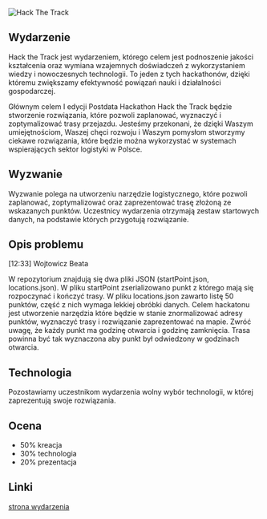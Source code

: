 ![Hack The Track](http://skorb.pl/export/hackTheTrackLogo.png)
## Wydarzenie
Hack the Track jest wydarzeniem, którego celem jest podnoszenie jakości kształcenia oraz wymiana wzajemnych doświadczeń z wykorzystaniem wiedzy i nowoczesnych technologii. To jeden z tych hackathonów, dzięki któremu zwiększamy efektywność powiązań nauki i działalności gospodarczej.

Głównym celem I edycji Postdata Hackathon Hack the Track będzie stworzenie rozwiązania, które pozwoli zaplanować, wyznaczyć i zoptymalizować trasy przejazdu. Jesteśmy przekonani, że dzięki Waszym umiejętnościom, Waszej chęci rozwoju i Waszym pomysłom stworzymy ciekawe rozwiązania, które będzie można wykorzystać w systemach wspierających sektor logistyki w Polsce.

## Wyzwanie
Wyzwanie polega na utworzeniu narzędzie logistycznego, które pozwoli zaplanować, zoptymalizować oraz zaprezentować trasę złożoną ze wskazanych punktów. Uczestnicy wydarzenia otrzymają zestaw startowych danych, na podstawie których przygotują rozwiązanie. 

## Opis problemu
[12:33] Wojtowicz Beata
    

W repozytorium znajdują się dwa pliki JSON (startPoint.json, locations.json). W pliku startPoint zserializowano punkt z którego mają się rozpoczynać i kończyć trasy. W pliku locations.json zawarto listę 50 punktów, część z nich wymaga lekkiej obróbki danych. Celem hackatonu jest utworzenie narzędzia które będzie w stanie znormalizować adresy punktów, wyznaczyć trasy i rozwiązanie zaprezentować na mapie. Zwróć uwagę, że każdy punkt ma godzinę otwarcia i godzinę zamknięcia. Trasa powinna być tak wyznaczona aby punkt był odwiedzony w godzinach otwarcia.
## Technologia
Pozostawiamy uczestnikom wydarzenia wolny wybór technologii, w której zaprezentują swoje rozwiązania.

## Ocena
* 50% kreacja
* 30% technologia
* 20% prezentacja

## Linki
[strona wydarzenia](https://hackathon.postdata.pl/)
